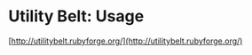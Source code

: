 <!--
id: 21413484
link: http://tumblr.atmos.org/post/21413484/utility-belt-usage
slug: utility-belt-usage
date: Wed Dec 12 2007 07:30:51 GMT-0800 (PST)
publish: 2007-12-012
tags: 
title: Utility Belt: Usage
-->


Utility Belt: Usage
===================

[http://utilitybelt.rubyforge.org/](http://utilitybelt.rubyforge.org/)

